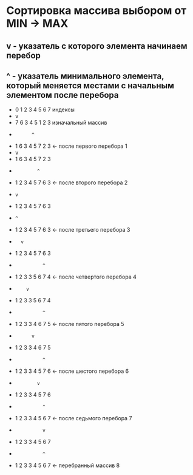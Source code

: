# Сортировка массива выбором от MIN -> MAX 
## v - указатель с которого элемента начинаем перебор
## ^ - указатель минимального элемента, который меняется местами с начальным элементом после перебора

- 0 1 2 3 4 5 6 7   индексы
- v
- 7 6 3 4 5 1 2 3   изначальный массив
-           ^
- 1 6 3 4 5 7 2 3   <- после первого перебора 1
-   v
- 1 6 3 4 5 7 2 3
-             ^
- 1 2 3 4 5 7 6 3   <- после второго перебора 2
-     v
- 1 2 3 4 5 7 6 3
-     ^
- 1 2 3 4 5 7 6 3   <- после третьего перебора 3
-       v
- 1 2 3 4 5 7 6 3
-               ^
- 1 2 3 3 5 6 7 4   <- после четвертого перебора 4
-         v
- 1 2 3 3 5 6 7 4
-               ^
- 1 2 3 3 4 6 7 5   <- после пятого перебора 5
-           v
- 1 2 3 3 4 6 7 5
-               ^
- 1 2 3 3 4 5 7 6   <- после шестого перебора 6
-             v
- 1 2 3 3 4 5 7 6
-               ^
- 1 2 3 3 4 5 6 7   <- после седьмого перебора 7 
-               v
- 1 2 3 3 4 5 6 7
-               ^
- 1 2 3 3 4 5 6 7   <- перебранный массив 8